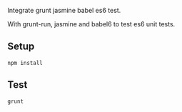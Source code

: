 Integrate grunt jasmine babel es6 test.

With grunt-run, jasmine and babel6 to test es6 unit tests.

## Setup

```
npm install
```

## Test

```
grunt
```
